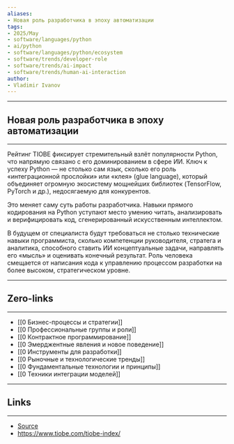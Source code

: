 ```yaml
---
aliases: 
- Новая роль разработчика в эпоху автоматизации 
tags:
- 2025/May
- software/languages/python
- ai/python
- software/languages/python/ecosystem
- software/trends/developer-role
- software/trends/ai-impact
- software/trends/human-ai-interaction
author:
- Vladimir Ivanov
---
```

-----
##  Новая роль разработчика в эпоху автоматизации 
-----
Рейтинг TIOBE фиксирует стремительный взлёт популярности Python, что напрямую связано с его доминированием в сфере ИИ. Ключ к успеху Python — не столько сам язык, сколько его роль «интеграционной прослойки» или «клея» (glue language), который объединяет огромную экосистему мощнейших библиотек (TensorFlow, PyTorch и др.), недосягаемую для конкурентов.

Это меняет саму суть работы разработчика. Навыки прямого кодирования на Python уступают место умению читать, анализировать и верифицировать код, сгенерированный искусственным интеллектом. 

В будущем от специалиста будут требоваться не столько технические навыки программиста, сколько компетенции руководителя, стратега и аналитика, способного ставить ИИ концептуальные задачи, направлять его «мысль» и оценивать конечный результат. Роль человека смещается от написания кода к управлению процессом разработки на более высоком, стратегическом уровне.

---
## Zero-links
---
- [[0 Бизнес-процессы и стратегии]]
- [[0 Профессиональные группы и роли]]
- [[0 Контрактное программирование]]
- [[0 Эмерджентные явления и новое поведение]]
- [[0 Инструменты для разработки]]
- [[0 Рыночные и технологические тренды]]
- [[0 Фундаментальные технологии и принципы]]
- [[0 Техники интеграции моделей]]

---
## Links
---
- [Source](https://t.me/turboproject/1673)
- https://www.tiobe.com/tiobe-index/